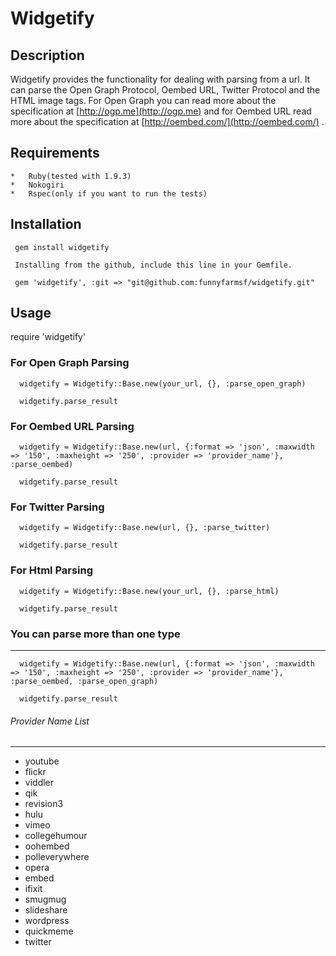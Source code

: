 Widgetify
=============

Description
------------
Widgetify provides the functionality for dealing with parsing from a url. It can parse the Open Graph Protocol, Oembed URL, Twitter Protocol and the HTML image tags. 
For Open Graph you can read more about the specification at [http://ogp.me](http://ogp.me) and for Oembed URL read more about the specification at [http://oembed.com/](http://oembed.com/) .

Requirements
------------
```
*   Ruby(tested with 1.9.3)
*   Nokogiri
*   Rspec(only if you want to run the tests)
```
Installation
------------
```
 gem install widgetify

 Installing from the github, include this line in your Gemfile.

 gem 'widgetify', :git => "git@github.com:funnyfarmsf/widgetify.git"
```

Usage
------------
   require 'widgetify'

### For Open Graph Parsing
```
  widgetify = Widgetify::Base.new(your_url, {}, :parse_open_graph)

  widgetify.parse_result
```

### For Oembed URL Parsing
```
  widgetify = Widgetify::Base.new(url, {:format => 'json', :maxwidth => '150', :maxheight => '250', :provider => 'provider_name'}, :parse_oembed)

  widgetify.parse_result
```
### For Twitter Parsing
```
  widgetify = Widgetify::Base.new(url, {}, :parse_twitter)
  
  widgetify.parse_result

```

### For Html Parsing
```
  widgetify = Widgetify::Base.new(your_url, {}, :parse_html)

  widgetify.parse_result
```

### You can parse more than one type
*****
```
  widgetify = Widgetify::Base.new(url, {:format => 'json', :maxwidth => '150', :maxheight => '250', :provider => 'provider_name'}, :parse_oembed, :parse_open_graph)

  widgetify.parse_result
```

###### Provider Name List
*****

*   youtube
*   flickr
*   viddler
*   qik
*   revision3
*   hulu
*   vimeo
*   collegehumour
*   oohembed
*   polleverywhere
*   opera
*   embed
*   ifixit
*   smugmug
*   slideshare
*   wordpress
*   quickmeme
*   twitter